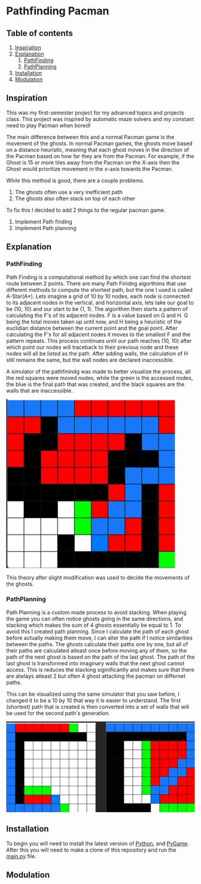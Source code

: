 # Pathfinding Pacman

## Table of contents
1. [Inspiration](#Inspiration)
2. [Explanation](#Explanation)
    1. [PathFinding](#pathfinding)
    2. [PathPlanning](#pathplanning)
3. [Installation](#Installation)
4. [Modulation](#Modulation)

## Inspiration
This was my first-semester project for my advanced topics and projects class. 
This project was inspired by automatic maze solvers and my constant need to play Pacman when bored!

The main difference between this and a normal Pacman game is the movement of the ghosts. In normal Pacman games, the ghosts move based on a distance heuristic, meaning that each ghost moves in the direction of the Pacman based on how far they are from the Pacman. For example, if the Ghost is 15 or more tiles away from the Pacman on the X-axis then the Ghost would prioritize movement in the x-axis towards the Pacman.

While this method is good, there are a couple problems. 
1. The ghosts often use a very inefficient path
2. The ghosts also often stack on top of each other

To fix this I decided to add 2 things to the regular pacman game.
1. Implement Path finding
2. Implement Path planning

## Explanation
### PathFinding
Path Finding is a computational method by which one can find the shortest route between 2 points. There are many Path Finidng algorthims that use different methods to compute the shortest path, but the one I used is called A-Star(A*). Lets imagine a grid of 10 by 10 nodes, each node is connected to its adjacent nodes in the vertical, and horizontal axis, lets take our goal to be (10, 10) and our start to be (1, 1). The algorithim then starts a pattern of calculating the F's of its adjacent nodes. F is a value based on G and H. G being the total moves taken up until now, and H being a heuristic of the euclidian distance between the current point and the goal point. After calculating the F's for all adjacent nodes it moves to the smallest F and the pattern repeats. This process continues until our path reaches (10, 10) after which point our nodes will traceback to their previous node and these nodes will all be listed as the path. After adding walls, the calculation of H still remains the same, but the wall nodes are declared inaccessible.

A simulator of the pathfinindg was made to better visualize the process, all the red squares were moved nodes, while the green is the accessed nodes, the blue is the final path that was created, and the black squares are the walls that are inaccessible.

![PathFinding Image](pathFindingImage.png)

This theory after slight modification was used to decide the movements of the ghosts.

### PathPlanning
Path Planning is a custom made process to avoid stacking. When playing the game you can often notice ghosts going in the same directions, and stacking which makes the sum of 4 ghosts essentially be equal to 1. To avoid this I created path planning. Since I calculate the path of each ghost before actually making them move, I can alter the path if I notice similarities between the paths. The ghosts calculate their paths one by one, but all of their paths are calculated atleast once before moving any of them, so the path of the next ghost is based on the path of the last ghost. The path of the last ghost is transformed into imaginary walls that the next ghost cannot access. This is reduces the stacking siginificantly and makes sure that there are alwlays atleast 2 but often 4 ghost attacking the pacman on differnet paths.

This can be visualized using the same simulator that you saw before, I changed it to be a 10 by 10 that way it is easier to understand. The first (shortest) path that is created is then converted into a set of walls that will be used for the second path's generation.

![PathPlanning Image 1](pathPlanningImage.png)

## Installation
To begin you will need to install the latest version of [Python](https://www.python.org/downloads/), and [PyGame](https://www.pygame.org/wiki/GettingStarted). After this you will need to make a clone of this repository and run the [main.py](https://github.com/pranavnightsforrobotics/PathfindngPacman/blob/main/main.py) file.

## Modulation